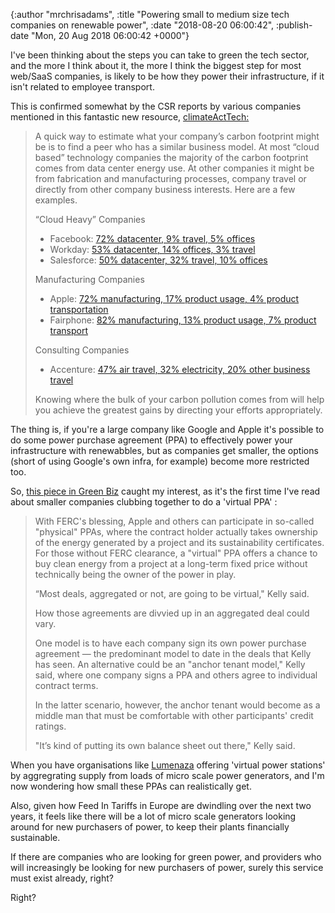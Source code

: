 

{:author "mrchrisadams", :title "Powering small to medium size tech companies on renewable power", :date "2018-08-20 06:00:42", :publish-date "Mon, 20 Aug 2018 06:00:42 +0000"}



<!-- content below -->

I've been thinking about the steps you can take to green the tech sector, and the more I think about it, the more I think the biggest step for most web/SaaS companies, is likely to be how they power their infrastructure, if it isn't related to employee transport.

This is confirmed somewhat by the CSR reports by various companies mentioned in this fantastic new resource, <a href="https://medium.com/@climateActTech/a-guide-for-employees-how-to-make-your-tech-company-sustainable-b0c93522620c">climateActTech:</a>

<blockquote>
<p id="d633" class="graf graf--p graf-after--h3">A quick way to estimate what your company’s carbon footprint might be is to find a peer who has a similar business model. At most “cloud based” technology companies the majority of the carbon footprint comes from data center energy use. At other companies it might be from fabrication and manufacturing processes, company travel or directly from other company business interests. Here are a few examples.</p>
<p id="7934" class="graf graf--p graf--startsWithDoubleQuote graf-after--p">“Cloud Heavy” Companies</p>

<ul class="postList">
    <li id="76d7" class="graf graf--li graf-after--p">Facebook: <a class="markup--anchor markup--li-anchor tgwf_grey" href="https://sustainability.fb.com/our-footprint/" target="_blank" rel="nofollow noopener">72% datacenter, 9% travel, 5% offices</a></li>
    <li id="b510" class="graf graf--li graf-after--li">Workday: <a class="markup--anchor markup--li-anchor tgwf_grey" href="http://globalimpact.workday.com/sustainability-in-the-cloud/index.html#important" target="_blank" rel="nofollow noopener">53% datacenter, 14% offices, 3% travel</a></li>
    <li id="f6a4" class="graf graf--li graf-after--li">Salesforce: <a class="markup--anchor markup--li-anchor tgwf_grey" href="https://www2.sfdcstatic.com/assets/pdf/misc/salesforce-stakeholder-impact-report-fy15-fy16.pdf" target="_blank" rel="nofollow noopener">50% datacenter, 32% travel, 10% offices</a></li>
</ul>
<p id="3977" class="graf graf--p graf-after--li">Manufacturing Companies</p>

<ul class="postList">
    <li id="700e" class="graf graf--li graf-after--p">Apple: <a class="markup--anchor markup--li-anchor tgwf_grey" href="https://images.apple.com/environment/pdf/Apple_Environmental_Responsibility_Report_2017.pdf" target="_blank" rel="nofollow noopener">72% manufacturing, 17% product usage, 4% product transportation</a></li>
    <li id="48db" class="graf graf--li graf-after--li">Fairphone: <a class="markup--anchor markup--li-anchor tgwf_green" href="https://www.fairphone.com/wp-content/uploads/2016/11/Fairphone_2_LCA_Final_20161122.pdf" target="_blank" rel="nofollow noopener">82% manufacturing, 13% product usage, 7% product transport</a></li>
</ul>
<p id="dce7" class="graf graf--p graf-after--li">Consulting Companies</p>

<ul class="postList">
    <li id="52c2" class="graf graf--li graf-after--p">Accenture: <a class="markup--anchor markup--li-anchor tgwf_grey" href="https://www.accenture.com/us-en/company-environment" target="_blank" rel="nofollow noopener">47% air travel, 32% electricity, 20% other business travel</a></li>
</ul>
<p id="35f5" class="graf graf--p graf-after--li">Knowing where the bulk of your carbon pollution comes from will help you achieve the greatest gains by directing your efforts appropriately.</p>
</blockquote>

The thing is, if you're a large company like Google and Apple it's possible to do some power purchase agreement (PPA) to effectively power your infrastructure with renewabbles, but as companies get smaller, the options (short of using Google's own infra, for example) become more restricted too.

So, <a href="https://www.greenbiz.com/article/aggregated-energy-can-group-purchases-help-scale-renewable-power">this piece in Green Biz</a> caught my interest, as it's the first time I've read about smaller companies clubbing together to do a 'virtual PPA' :

<blockquote>With FERC's blessing, Apple and others can participate in so-called "physical" PPAs, where the contract holder actually takes ownership of the energy generated by a project and its sustainability certificates. For those without FERC clearance, a "virtual" PPA offers a chance to buy clean energy from a project at a long-term fixed price without technically being the owner of the power in play.

“Most deals, aggregated or not, are going to be virtual," Kelly said.

How those agreements are divvied up in an aggregated deal could vary.

One model is to have each company sign its own power purchase agreement — the predominant model to date in the deals that Kelly has seen. An alternative could be an "anchor tenant model," Kelly said, where one company signs a PPA and others agree to individual contract terms.

In the latter scenario, however, the anchor tenant would become as a middle man that must be comfortable with other participants' credit ratings.

"It’s kind of putting its own balance sheet out there," Kelly said.</blockquote>

When you have organisations like <a href="https://www.lumenaza.de/en/">Lumenaza</a> offering 'virtual power stations' by aggregrating supply from loads of micro scale power generators, and I'm now wondering how small these PPAs can realistically get.

Also, given how Feed In Tariffs in Europe are dwindling over the next two years, it feels like there will be a lot of micro scale generators looking around for new purchasers of power, to keep their plants financially sustainable.

If there are companies who are looking for green power, and providers who will increasingly be looking for new purchasers of power, surely this service must exist already, right?

Right?

&nbsp;

&nbsp;

